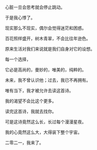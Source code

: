 心脏一旦会思考就会停止跳动。

于是我心悸了。



现实那么不现实，偶尔会觉得迷茫和困惑。

百花照样盛开，树木青翠，不会比往年逊色。

原来生活对我们来说就是我们自身对它的设想。

每一个选择，

它必是高尚的，曼妙的，唯美的，纯粹的。



未来，我不曾认识他；过去，我已不再拥有。

唯有当下，我才被允许去读这首诗。

我的渴望不会比这个更多。



读完这首诗，我就去找你。

可是这诗竟然这么长，长过每个漫漫星夜。

我的心竟然这么大，大得装下整个宇宙。



二零二一，我来了。

